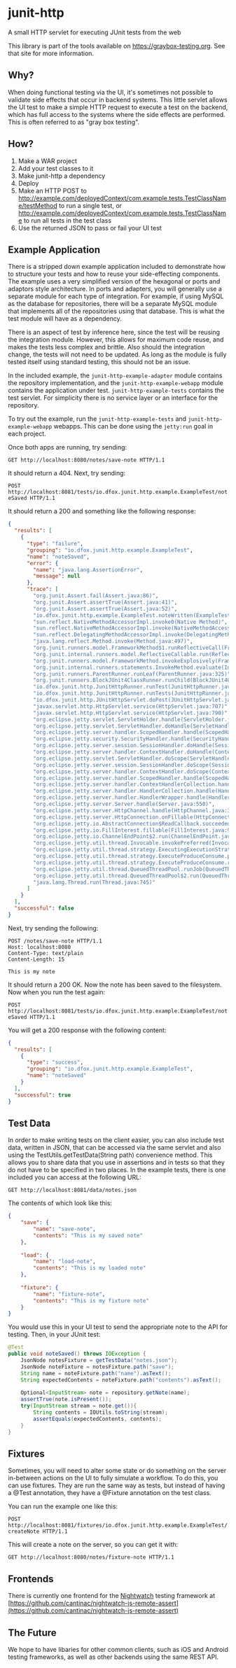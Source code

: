 # junit-http
A small HTTP servlet for executing JUnit tests from the web

This library is part of the tools available on https://graybox-testing.org. See that site for more information.

## Why?
When doing functional testing via the UI, it's sometimes not possible to validate side effects that occur in backend systems. This little servlet allows the UI test to make a simple HTTP request to execute a test on the backend, which has full access to the systems where the side effects are performed. This is often referred to as "gray box testing". 

## How?
1. Make a WAR project
2. Add your test classes to it
3. Make junit-http a dependency
4. Deploy
5. Make an HTTP POST to http://example.com/deployedContext/com.example.tests.TestClassName/testMethod to run a single test, or http://example.com/deployedContext/com.example.tests.TestClassName to run all tests in the test class
6. Use the returned JSON to pass or fail your UI test

## Example Application

There is a stripped down example application included to demonstrate how to structure your tests and how to reuse your side-effecting components. The example uses a very simplified version of the hexagonal or ports and adaptors style architecture. In ports and adapters, you will generally use a separate module for each type of integration. For example, if using MySQL as the database for repositories, there will be a separate MySQL module that implements all of the repositories using that database. This is what the test module will have as a dependency.

There is an aspect of test by inference here, since the test will be reusing the integration module. However, this allows for maximum code reuse, and makes the tests less complex and brittle. Also should the integration change, the tests will not need to be updated. As long as the module is fully tested itself using standard testing, this should not be an issue.

In the included example, the ```junit-http-example-adapter``` module contains the repository implementation, and the ```junit-http-example-webapp``` module contains the application under test. ```junit-http-example-tests``` contains the test servlet. For simplicity there is no service layer or an interface for the repository.

To try out the example, run the ```junit-http-example-tests``` and ```junit-http-example-webapp``` webapps. This can be done using the ```jetty:run``` goal in each project.

Once both apps are running, try sending:

```GET http://localhost:8080/notes/save-note HTTP/1.1```

It should return a 404. Next, try sending:

```POST http://localhost:8081/tests/io.dfox.junit.http.example.ExampleTest/noteSaved HTTP/1.1``` 

It should return a 200 and something like the following response:

```json
{
  "results": [
    {
      "type": "failure",
      "grouping": "io.dfox.junit.http.example.ExampleTest",
      "name": "noteSaved",
      "error": {
        "name": "java.lang.AssertionError",
        "message": null
      },
      "trace": [
        "org.junit.Assert.fail(Assert.java:86)",
        "org.junit.Assert.assertTrue(Assert.java:41)",
        "org.junit.Assert.assertTrue(Assert.java:52)",
        "io.dfox.junit.http.example.ExampleTest.noteWritten(ExampleTest.java:38)",
        "sun.reflect.NativeMethodAccessorImpl.invoke0(Native Method)",
        "sun.reflect.NativeMethodAccessorImpl.invoke(NativeMethodAccessorImpl.java:62)",
        "sun.reflect.DelegatingMethodAccessorImpl.invoke(DelegatingMethodAccessorImpl.java:43)",
        "java.lang.reflect.Method.invoke(Method.java:497)",
        "org.junit.runners.model.FrameworkMethod$1.runReflectiveCall(FrameworkMethod.java:50)",
        "org.junit.internal.runners.model.ReflectiveCallable.run(ReflectiveCallable.java:12)",
        "org.junit.runners.model.FrameworkMethod.invokeExplosively(FrameworkMethod.java:47)",
        "org.junit.internal.runners.statements.InvokeMethod.evaluate(InvokeMethod.java:17)",
        "org.junit.runners.ParentRunner.runLeaf(ParentRunner.java:325)",
        "org.junit.runners.BlockJUnit4ClassRunner.runChild(BlockJUnit4ClassRunner.java:78)",
        "io.dfox.junit.http.JunitHttpRunner.runTest(JunitHttpRunner.java:67)",
        "io.dfox.junit.http.JunitHttpRunner.runTests(JunitHttpRunner.java:78)",
        "io.dfox.junit.http.JUnitHttpServlet.doPost(JUnitHttpServlet.java:79)",
        "javax.servlet.http.HttpServlet.service(HttpServlet.java:707)",
        "javax.servlet.http.HttpServlet.service(HttpServlet.java:790)",
        "org.eclipse.jetty.servlet.ServletHolder.handle(ServletHolder.java:830)",
        "org.eclipse.jetty.servlet.ServletHandler.doHandle(ServletHandler.java:552)",
        "org.eclipse.jetty.server.handler.ScopedHandler.handle(ScopedHandler.java:143)",
        "org.eclipse.jetty.security.SecurityHandler.handle(SecurityHandler.java:548)",
        "org.eclipse.jetty.server.session.SessionHandler.doHandle(SessionHandler.java:1589)",
        "org.eclipse.jetty.server.handler.ContextHandler.doHandle(ContextHandler.java:1213)",
        "org.eclipse.jetty.servlet.ServletHandler.doScope(ServletHandler.java:487)",
        "org.eclipse.jetty.server.session.SessionHandler.doScope(SessionHandler.java:1552)",
        "org.eclipse.jetty.server.handler.ContextHandler.doScope(ContextHandler.java:1126)",
        "org.eclipse.jetty.server.handler.ScopedHandler.handle(ScopedHandler.java:141)",
        "org.eclipse.jetty.server.handler.ContextHandlerCollection.handle(ContextHandlerCollection.java:213)",
        "org.eclipse.jetty.server.handler.HandlerCollection.handle(HandlerCollection.java:118)",
        "org.eclipse.jetty.server.handler.HandlerWrapper.handle(HandlerWrapper.java:132)",
        "org.eclipse.jetty.server.Server.handle(Server.java:550)",
        "org.eclipse.jetty.server.HttpChannel.handle(HttpChannel.java:321)",
        "org.eclipse.jetty.server.HttpConnection.onFillable(HttpConnection.java:254)",
        "org.eclipse.jetty.io.AbstractConnection$ReadCallback.succeeded(AbstractConnection.java:269)",
        "org.eclipse.jetty.io.FillInterest.fillable(FillInterest.java:97)",
        "org.eclipse.jetty.io.ChannelEndPoint$2.run(ChannelEndPoint.java:124)",
        "org.eclipse.jetty.util.thread.Invocable.invokePreferred(Invocable.java:102)",
        "org.eclipse.jetty.util.thread.strategy.ExecutingExecutionStrategy.invoke(ExecutingExecutionStrategy.java:58)",
        "org.eclipse.jetty.util.thread.strategy.ExecuteProduceConsume.produceConsume(ExecuteProduceConsume.java:201)",
        "org.eclipse.jetty.util.thread.strategy.ExecuteProduceConsume.run(ExecuteProduceConsume.java:133)",
        "org.eclipse.jetty.util.thread.QueuedThreadPool.runJob(QueuedThreadPool.java:672)",
        "org.eclipse.jetty.util.thread.QueuedThreadPool$2.run(QueuedThreadPool.java:590)",
        "java.lang.Thread.run(Thread.java:745)"
      ]
    }
  ],
  "successful": false
}
```
Next, try sending the following:

```
POST /notes/save-note HTTP/1.1
Host: localhost:8080
Content-Type: text/plain
Content-Length: 15

This is my note
```

It should return a 200 OK. Now the note has been saved to the filesystem. Now when you run the test again:

```POST http://localhost:8081/tests/io.dfox.junit.http.example.ExampleTest/noteSaved HTTP/1.1``` 

You will get a 200 response with the following content:

```json
{
  "results": [
    {
      "type": "success",
      "grouping": "io.dfox.junit.http.example.ExampleTest",
      "name": "noteSaved"
    }
  ],
  "successful": true
}
```

## Test Data

In order to make writing tests on the client easier, you can also include test data, written in JSON, that can be accessed via the same servlet and also using the TestUtils.getTestData(String path) convenience method. This allows you to share data that you use in assertions and in tests so that they do not have to be specified in two places. In the example tests, there is one included you can access at the following URL:

```GET http://localhost:8081/data/notes.json``` 

The contents of which look like this:

```json
{
    "save": {
        "name": "save-note",
        "contents": "This is my saved note"
    },
    
    "load": {
        "name": "load-note",
        "contents": "This is my loaded note"
    },
    
    "fixture": {
        "name": "fixture-note",
        "contents": "This is my fixture note"
    }
}
```

You would use this in your UI test to send the appropriate note to the API for testing. Then, in your JUnit test:

```java
@Test
public void noteSaved() throws IOException {
    JsonNode notesFixture = getTestData("notes.json");
    JsonNode noteFixture = notesFixture.path("save");
    String name = noteFixture.path("name").asText();
    String expectedContents = noteFixture.path("contents").asText();
    
    Optional<InputStream> note = repository.getNote(name);
    assertTrue(note.isPresent());
    try(InputStream stream = note.get()){
        String contents = IOUtils.toString(stream);
        assertEquals(expectedContents, contents);
    }
}
```
## Fixtures

Sometimes, you will need to alter some state or do something on the server in-between actions on the UI to fully simulate a workflow. To do this, you can use fixtures. They are run the same way as tests, but instead of having a @Test annotation, they have a @Fixture annotation on the test class.

You can run the example one like this:

```POST http://localhost:8081/fixtures/io.dfox.junit.http.example.ExampleTest/createNote HTTP/1.1``` 

This will create a note on the server, so you can get it with:

```GET http://localhost:8080/notes/fixture-note HTTP/1.1```

## Frontends
There is currently one frontend for the [Nightwatch](http://nightwatchjs.org) testing framework at [https://github.com/cantinac/nightwatch-js-remote-assert](https://github.com/cantinac/nightwatch-js-remote-assert)

## The Future
We hope to have libaries for other common clients, such as iOS and Android testing frameworks, as well as other backends using the same REST API.


